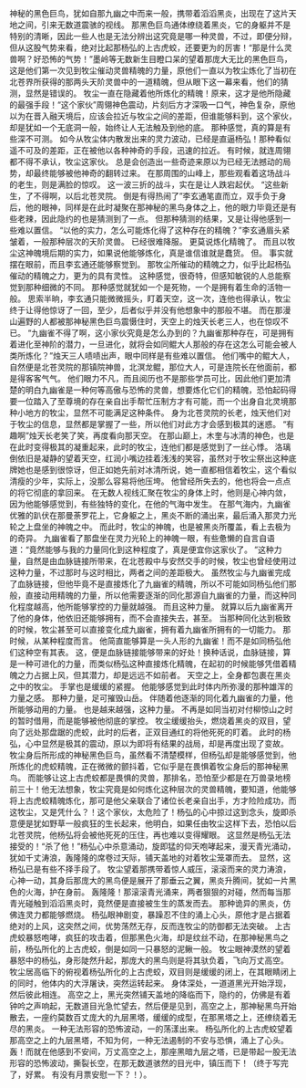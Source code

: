 神秘的黑色巨鸟，犹如自那九幽之中而来一般，携带着滔滔黑炎，出现在了这片天地之间，引来无数道震骇的视线。
那黑色巨鸟通体缭绕着黑炎，它的身躯并不是特别的清晰，因此一些人也是无法分辨出这究竟是哪一种灵兽，不过，即便分辩，但从这股气势来看，绝对比起那杨弘的上古虎蛟，还要更为的厉害！“那是什么灵兽啊？好恐怖的气势！”墨岭等无数新生目瞪口呆的望着那庞大无比的黑色巨鸟，这是他们第一次见到牧尘催动灵兽精魄的力量，原他们一直以为牧尘炼化了当初在北苍界所获得的那两头天阶灵兽中的一道精魄，但从眼下这一幕来看，他们的猜测，显然是错误的。
牧尘一直在隐藏着他所炼化的精魄！原来，这才是他所隐藏的最强手段！“这个家伙”周翎神色震动，片刻后方才深吸一口气，神色复杂，原他以为在晋入融天境后，应该会拉近与牧尘之间的差距，但谁能够料到，这个家伙，却是犹如一个无底洞一般，始终让人无法触及到他的底。
那种感觉，真的算是有些深不可测。
如今从牧尘体内散发出来的灵力波动，已经是直逼杨弘！那种看似遥不可及的差距，正在被他以各种神奇的手段，迅速的拉近。
有时候，就连周翎都不得不承认，牧尘这家伙。
总是会创造出一些奇迹来原以为已经无法撼动的局势，却最终能够被他神奇的翻转过来。
在那周围的山峰上，那些观看着这场战斗的老生，则是满脸的惊叹。
这一波三折的战斗，实在是让人跌宕起伏。
“这些新生，了不得啊，以后北苍灵院。
倒是有得热闹了”李玄通笔直而立，双手负于身后，他的眼神，同样是在此时凝聚在那神秘的黑鸟身体之上，他的眼力毕竟还是有些老辣，因此隐约的也是猜测到了一点。
但那种猜测的结果，又是让得他感到一些难以置信。
“以他的实力，怎么可能炼化得了这种存在的精魄？”李玄通眉头紧皱着，一般那种层次的天阶灵兽。
已经很难降服。
更莫说炼化精魄了。
而且以牧尘这神魄境后期的实力，如果说他能够炼化，真是谁信谁就是蠢货。
但。
事实就摆在眼前，而且李玄通还能够察觉到。
那牧尘所催动的精魄之力，似乎比起杨弘催动的精魄之力，更为的具有灵性。
这种感觉，很奇特，但感知敏锐的人总能察觉到那种细微的不同。
那种感觉就犹如一个是死物，一个是拥有着生命的活物一般。
思索半晌，李玄通只能微微摇头，盯着天空，这一次，连他也得承认，牧尘终于让得他惊讶了一回，至少，后者似乎并没有他想象中的那般不堪。
而在那漫山遍野的人都被那神秘黑色巨鸟震慑住时，天空上的烛天长老三人，也在惊叹不已。
“九幽雀不得了啊，这小家伙究竟是怎么办到的？九幽雀那种存在，可是拥有着进化至神阶的潜力，一旦进化，就将会如同鲲大人那般的存在这怎么可能会被人类所炼化？”烛天三人啧啧出声，眼中同样是有些难以置信。
他们嘴中的鲲大人，自然便是北苍灵院的那镇院神兽，北溟龙鲲，那位大人，可是连院长在他面前，都是得客客气气。
他们眼力不凡，而且阅历也不是那些学员可比，因此他们更加清楚的明白九幽雀是一种何等高傲与恐怖的灵兽，想要炼化它们的精魄，恐怕起码得要一位踏入了至尊境的存在亲自出手帮忙压制方才有可能，而一个出身自北灵境那种小地方的牧尘，显然不可能满足这种条件。
身为北苍灵院的长老，烛天他们对于牧尘的信息，显然都是掌握了一些，所以他们对此方才会感到极其的迷惑。
“有趣啊”烛天长老笑了笑，再度看向那天空。
在那山巅上，木奎与冰清的神色，也是在此时变得极其的凝重起来，此时的牧尘，连他们都是感觉到了一丝心悸。
洛璃倒依旧是凝静的望着天空，红润小嘴边挂着浅浅的笑容，虽然对于牧尘祭出这种底牌她也是感到很惊讶，但正如她先前对冰清所说，她一直都相信着牧尘，这个看似清瘦的少年，实际上，没那么容易将他压垮。
他曾经所失去的，他也将会一点点的将它彻底的拿回来。
在无数人视线汇聚在牧尘的身体上时，他则是心神内敛，因为他能够感觉到，有些独特的变化，在他的气海中发生。
在那气海内，九幽雀优雅的趴伏在那曼荼罗花上，它身躯之上，黑炎不断的涌出来，最后涌入那灵力光轮之上盘坐的神魄之中。
而此时，牧尘的神魄，也是被黑炎所覆盖，看上去极为的奇异。
九幽雀看了那盘坐在灵力光轮上的神魄一眼，有些惫懒的自言自语道：“竟然能够与我的力量同化到这种程度了，真是便宜你这家伙了。
”这种力量，自然是由血脉链接所带来，在北苍殿中与安然交手的时候，牧尘也曾经使用过这种力量，不过那时与这时相比，两者之间的差距极大。
虽然牧尘与九幽雀完成了血脉链接，但他毕竟不是直接炼化了九幽雀的精魄，所以不可能如同杨弘他们那般，直接动用精魄的力量，所以他需要逐渐的同化那源自九幽雀的力量，而这种同化程度越高，他所能够掌控的力量就越强。
而且这种力量。
就算以后九幽雀离开了他的身体，他依旧还能够拥有，而不会直接失去，甚至。
当那种同化达到极致的时候，牧尘甚至可以直接变化成九幽雀，拥有着九幽雀所拥有的一切能力。
那时候，从某种程度而言。
他简直能够算是一头人形的九幽雀！而不是如同杨弘他们这种空有其表。
这，便是血脉链接能够带来的好处！换种话说，血脉链接，算是一种可进化的力量，而类似杨弘这种直接炼化精魄，在起初的时候能够凭借着精魄之力占据上风，但其潜力，却是远远不如前者。
天空之上，全身都包裹在黑炎之中的牧尘。
手掌也是缓缓的紧握。
他能够感觉到此时体内所弥漫的那种雄浑的力量之感。
那种力量，足可摧毁山岳。
伴随着他逐渐的同化着九幽雀的力量，他所能够动用的力量。
也是越来越强，这种力量。
不再是如同当初对付柳惊山之时的暂时借用，而是能够被他彻底的掌控。
牧尘缓缓抬头，燃烧着黑炎的双目，望向了远处那盘踞的虎蛟，此时的后者，正双目通红的将他死死的盯着。
此时的杨弘，心中显然是极其的震动，原以为即将有结果的战局，却是再度出现了变故。
牧尘身后所形成的神秘黑色巨鸟，虽然看不清楚模样，但杨弘却是能够感觉到，他所炼化的虎蛟精魄，正在微微的颤抖着，它似乎是在畏惧着牧尘身后的那神秘黑鸟。
而能够让这上古虎蛟都是畏惧的灵兽，那排名，恐怕至少都是在万兽录地榜前三十！他无法想象，牧尘究竟是如何炼化这种层次的灵兽精魄，要知道，他能够将上古虎蛟精魄炼化，那可是他父亲联合了诸位长老亲自出手，方才险险成功，而这牧尘，又是凭什么？！这个家伙，太危险了！杨弘的心中掠过这到念头，旋即杀意便是犹如野草一般疯狂的生长起来，他明白，如果任由牧尘这样下去，恐怕以后北苍灵院，他杨弘将会被他死死的压住，再也难以变得耀眼。
这显然是杨弘无法接受的！“杀了他！”杨弘心中杀意涌动，旋即猛的仰天咆哮起来，漫天青光涌动，犹如千丈涛浪，轰隆隆的席卷过天际，铺天盖地的对着牧尘笼罩而去。
显然，这杨弘已是有些不择手段了。
牧尘望着那携带着惊人威压，滚滚而来的灵力涛浪，心神一动，其身后那庞大的黑鸟便是展开了那垂云之翼，黑炎升腾间，犹如一片黑色的火海，护在身前。
轰隆隆！那滚滚青光涌来，两者狠狠的对碰，然而每当那青光碰触到滔滔黑炎时，竟然便是直接被生生的蒸发而去。
那种诡异的黑炎，仿佛连灵力都能够燃烧。
杨弘眼神剧变，暴躁忍不住的涌上心头，原他才是占据着绝对的上风，这突然之间，优势荡然无存，反而连牧尘的防御都无法突破。
上古虎蛟暴怒咆哮，疯狂的攻击着，但那黑色火海，却是纹丝不动，在那神秘黑鸟之前，杨弘所化的上古虎蛟，倒是如同一只暴怒的泥鳅一般。
牧尘眼神漠然的望着暴怒中的杨弘，身形陡然升起，那庞大的黑鸟则是将其驮负着，飞向万丈高空。
牧尘居高临下的俯视着杨弘所化的上古虎蛟，双目则是缓缓的闭上，在其眼睛闭上的同时，他体内的大浮屠诀，突然运转起来。
身体深处，一道道黑光开始浮现，然后彼此相连。
高空之上，黑光突然铺天盖地的降临而下，隐约的，仿佛是有着钟吟之声响起，无数道目光急忙望去，然后便是见到，高空之上，那神秘黑鸟开始散去，一座约莫数百丈庞大的九层黑塔，缓缓的成型，在那黑塔之上，还缭绕着无尽的黑炎。
一种无法形容的恐怖波动，一的荡漾出来。
杨弘所化的上古虎蛟望着那高空之上的九层黑塔，不知为何，一种无法遏制的不安与恐惧，涌上了心头。
轰！而就在他感到不安间，万丈高空之上，那座黑暗九层之塔，已是带起一股无法形容的恐怖波动，撕裂长空，在那无数道骇然的目光中，镇压而下！（终于写完了，好累。
有没有月票安慰一下？！）。
